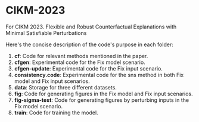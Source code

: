 # CIKM-2023
For CIKM 2023. Flexible and Robust Counterfactual Explanations with Minimal Satisfiable Perturbations

Here's the concise description of the code's purpose in each folder:

1. **cf**: Code for relevant methods mentioned in the paper.
2. **cfgen**: Experimental code for the Fix model scenario.
3. **cfgen-update**: Experimental code for the Fix input scenario.
4. **consistency.code**: Experimental code for the sns method in both Fix model and Fix input scenarios.
5. **data**: Storage for three different datasets.
6. **fig**: Code for generating figures in the Fix model and Fix input scenarios.
7. **fig-sigma-test**: Code for generating figures by perturbing inputs in the Fix model scenario.
8. **train**: Code for training the model.
